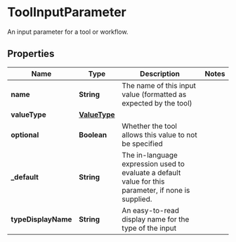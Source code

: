 

# ToolInputParameter

An input parameter for a tool or workflow.

## Properties

| Name | Type | Description | Notes |
|------------ | ------------- | ------------- | -------------|
|**name** | **String** | The name of this input value (formatted as expected by the tool) |  |
|**valueType** | [**ValueType**](ValueType.md) |  |  |
|**optional** | **Boolean** | Whether the tool allows this value to not be specified |  |
|**_default** | **String** | The in-language expression used to evaluate a default value for this parameter, if none is supplied. |  |
|**typeDisplayName** | **String** | An easy-to-read display name for the type of the input |  |



